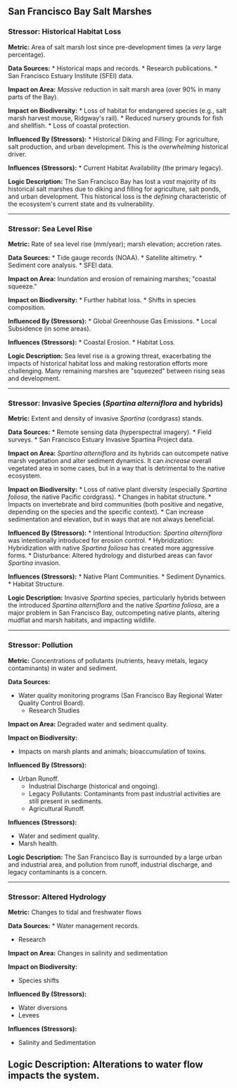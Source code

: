## San Francisco Bay Salt Marshes

### Stressor: Historical Habitat Loss

**Metric:** Area of salt marsh lost since pre-development times (a *very* large percentage).

**Data Sources:**
    *   Historical maps and records.
    *   Research publications.
    *   San Francisco Estuary Institute (SFEI) data.

**Impact on Area:** *Massive* reduction in salt marsh area (over 90% in many parts of the Bay).

**Impact on Biodiversity:**
    *   Loss of habitat for endangered species (e.g., salt marsh harvest mouse, Ridgway's rail).
    *   Reduced nursery grounds for fish and shellfish.
    *   Loss of coastal protection.

**Influenced By (Stressors):**
    *   Historical Diking and Filling: For agriculture, salt production, and urban development.  This is the *overwhelming* historical driver.

**Influences (Stressors):**
    *   Current Habitat Availability (the primary legacy).

**Logic Description:** The San Francisco Bay has lost a *vast* majority of its historical salt marshes due to diking and filling for agriculture, salt ponds, and urban development. This historical loss is the *defining* characteristic of the ecosystem's current state and its vulnerability.

---

### Stressor: Sea Level Rise

**Metric:** Rate of sea level rise (mm/year); marsh elevation; accretion rates.

**Data Sources:**
    *   Tide gauge records (NOAA).
    *   Satellite altimetry.
    *   Sediment core analysis.
    *   SFEI data.

**Impact on Area:** Inundation and erosion of remaining marshes; "coastal squeeze."

**Impact on Biodiversity:**
    *   Further habitat loss.
    *   Shifts in species composition.

**Influenced By (Stressors):**
    *   Global Greenhouse Gas Emissions.
    *   Local Subsidence (in some areas).

**Influences (Stressors):**
    *   Coastal Erosion.
    *   Habitat Loss.

**Logic Description:** Sea level rise is a growing threat, exacerbating the impacts of historical habitat loss and making restoration efforts more challenging.  Many remaining marshes are "squeezed" between rising seas and development.

---

### Stressor: Invasive Species (*Spartina alterniflora* and hybrids)

**Metric:** Extent and density of invasive *Spartina* (cordgrass) stands.

**Data Sources:**
    *   Remote sensing data (hyperspectral imagery).
    *   Field surveys.
    *   San Francisco Estuary Invasive Spartina Project data.

**Impact on Area:**  *Spartina alterniflora* and its hybrids can outcompete native marsh vegetation and alter sediment dynamics.  It can *increase* overall vegetated area in some cases, but in a way that is detrimental to the native ecosystem.

**Impact on Biodiversity:**
    *   Loss of native plant diversity (especially *Spartina foliosa*, the native Pacific cordgrass).
    *   Changes in habitat structure.
    *   Impacts on invertebrate and bird communities (both positive and negative, depending on the species and the specific context).
    * Can increase sedimentation and elevation, but in ways that are not always beneficial.

**Influenced By (Stressors):**
    *   Intentional Introduction:  *Spartina alterniflora* was intentionally introduced for erosion control.
    *   Hybridization: Hybridization with native *Spartina foliosa* has created more aggressive forms.
    *   Disturbance: Altered hydrology and disturbed areas can favor *Spartina* invasion.

**Influences (Stressors):**
    *   Native Plant Communities.
    *   Sediment Dynamics.
    *   Habitat Structure.

**Logic Description:** Invasive *Spartina* species, particularly hybrids between the introduced *Spartina alterniflora* and the native *Spartina foliosa*, are a major problem in San Francisco Bay, outcompeting native plants, altering mudflat and marsh habitats, and impacting wildlife.

---
### Stressor: Pollution

**Metric:** Concentrations of pollutants (nutrients, heavy metals, legacy contaminants) in water and sediment.

**Data Sources:**
 * Water quality monitoring programs (San Francisco Bay Regional Water Quality Control Board).
   * Research Studies

**Impact on Area:** Degraded water and sediment quality.

**Impact on Biodiversity:**
 * Impacts on marsh plants and animals; bioaccumulation of toxins.

**Influenced By (Stressors):**
 * Urban Runoff.
    * Industrial Discharge (historical and ongoing).
    * Legacy Pollutants: Contaminants from past industrial activities are still present in sediments.
   * Agricultural Runoff.

**Influences (Stressors):**
  * Water and sediment quality.
  * Marsh health.

**Logic Description:** The San Francisco Bay is surrounded by a large urban and industrial area, and pollution from runoff, industrial discharge, and legacy contaminants is a concern.

---
### Stressor: Altered Hydrology

**Metric:** Changes to tidal and freshwater flows

**Data Sources:**
    * Water management records.
 * Research

**Impact on Area:** Changes in salinity and sedimentation

**Impact on Biodiversity:**
 * Species shifts

**Influenced By (Stressors):**
* Water diversions
 * Levees

**Influences (Stressors):**
* Salinity and Sedimentation

**Logic Description:** Alterations to water flow impacts the system.
---